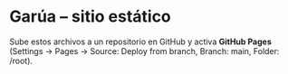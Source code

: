 # Garúa – sitio estático
Sube estos archivos a un repositorio en GitHub y activa **GitHub Pages** (Settings → Pages → Source: Deploy from branch, Branch: main, Folder: /root).
